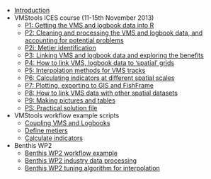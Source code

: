   * [Introduction](Introduction.md)
  * VMStools ICES course (11-15th November 2013)
    * [P1: Getting the VMS and logbook data into R](Practicals1.md)
    * [P2: Cleaning and processing the VMS and logbook data, and accounting for potential problems](Practicals2.md)
    * [P2i: Metier identification](Practicals2i.md)
    * [P3: Linking VMS and logbook data and exploring the benefits](Practicals3.md)
    * [P4: How to link VMS, logbook data to ‘spatial’ grids](Practicals4.md)
    * [P5: Interpolation methods for VMS tracks](Practicals5.md)
    * [P6: Calculating indicators at different spatial scales](Practicals6.md)
    * [P7: Plotting, exporting to GIS and FishFrame](Practicals7.md)
    * [P8: How to link VMS data with other spatial datasets](Practicals8.md)
    * [P9: Making pictures and tables](Practicals9.md)
    * [PS: Practical solution file](PracticalSolutions.md)
  * VMStools workflow example scripts
    * [Coupling VMS and Logbooks](examples_coupling.md)
    * [Define metiers](MetiersLogbook.md)
    * [Calculate indicators](DCFIndicators.md)
  * Benthis WP2
    * [Benthis WP2 workflow example](BenthisWP2.md)
    * [Benthis WP2 industry data processing](Industry_data.md)
    * [Benthis WP2 tuning algorithm for interpolation](tuneInterpolation.md)